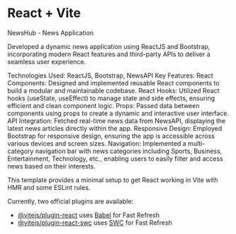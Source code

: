 # React + Vite


NewsHub - News Application

Developed a dynamic news application using ReactJS and Bootstrap, incorporating modern React features and third-party APIs to deliver a seamless user experience.

Technologies Used: ReactJS, Bootstrap, NewsAPI
Key Features:
React Components: Designed and implemented reusable React components to build a modular and maintainable codebase.
React Hooks: Utilized React hooks (useState, useEffect) to manage state and side effects, ensuring efficient and clean component logic.
Props: Passed data between components using props to create a dynamic and interactive user interface.
API Integration: Fetched real-time news data from NewsAPI, displaying the latest news articles directly within the app.
Responsive Design: Employed Bootstrap for responsive design, ensuring the app is accessible across various devices and screen sizes.
Navigation: Implemented a multi-category navigation bar with news categories including Sports, Business, Entertainment, Technology, etc., enabling users to easily filter and access news based on their interests.




This template provides a minimal setup to get React working in Vite with HMR and some ESLint rules.

Currently, two official plugins are available:

- [@vitejs/plugin-react](https://github.com/vitejs/vite-plugin-react/blob/main/packages/plugin-react/README.md) uses [Babel](https://babeljs.io/) for Fast Refresh
- [@vitejs/plugin-react-swc](https://github.com/vitejs/vite-plugin-react-swc) uses [SWC](https://swc.rs/) for Fast Refresh
